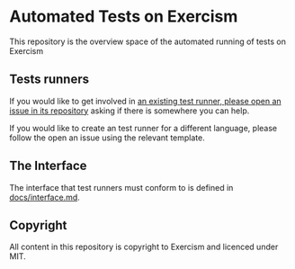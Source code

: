 # Automated Tests on Exercism

This repository is the overview space of the automated running of tests on Exercism

## Tests runners

If you would like to get involved in [an existing test runner, please open an issue in its repository](https://github.com/exercism?q=test-runner) asking if there is somewhere you can help.

If you would like to create an test runner for a different language, please follow the open an issue using the relevant template.

## The Interface

The interface that test runners must conform to is defined in [docs/interface.md](docs/interface.md).

## Copyright

All content in this repository is copyright to Exercism and licenced under MIT.

